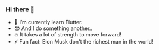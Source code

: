 ### Hi there 👋

- 🔭 I’m currently learn Flutter.
- 😎 And I do something another..
- 🔥 It takes a lot of strength to move forward!
- ⚡ Fun fact: Elon Musk don't the richest man in the world!
